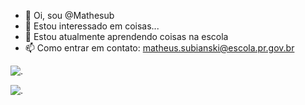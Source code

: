 - 👋 Oi, sou @Mathesub
- 👀 Estou interessado em coisas...
- 🌱 Estou atualmente aprendendo coisas na escola
- 📫 Como entrar em contato: matheus.subianski@escola.pr.gov.br

![.](https://media.tenor.com/lPcexeCDyZ8AAAAd/gentleman-giga-chad.gif)

![.](https://media.tenor.com/ZuXnTDxIbjQAAAAC/shocked-shocked-cat.gif)
